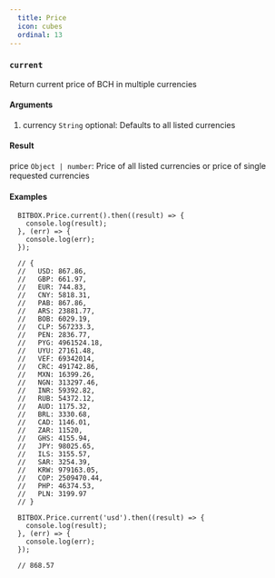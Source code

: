 ```yaml
---
  title: Price
  icon: cubes
  ordinal: 13
---
```


### `current`

Return current price of BCH in multiple currencies

#### Arguments

1.  currency `String` optional: Defaults to all listed currencies

#### Result

price `Object | number`: Price of all listed currencies or price of single requested currencies

#### Examples


      BITBOX.Price.current().then((result) => {
        console.log(result);
      }, (err) => {
        console.log(err);
      });

      // {
      //   USD: 867.86,
      //   GBP: 661.97,
      //   EUR: 744.83,
      //   CNY: 5818.31,
      //   PAB: 867.86,
      //   ARS: 23881.77,
      //   BOB: 6029.19,
      //   CLP: 567233.3,
      //   PEN: 2836.77,
      //   PYG: 4961524.18,
      //   UYU: 27161.48,
      //   VEF: 69342014,
      //   CRC: 491742.86,
      //   MXN: 16399.26,
      //   NGN: 313297.46,
      //   INR: 59392.82,
      //   RUB: 54372.12,
      //   AUD: 1175.32,
      //   BRL: 3330.68,
      //   CAD: 1146.01,
      //   ZAR: 11520,
      //   GHS: 4155.94,
      //   JPY: 98025.65,
      //   ILS: 3155.57,
      //   SAR: 3254.39,
      //   KRW: 979163.05,
      //   COP: 2509470.44,
      //   PHP: 46374.53,
      //   PLN: 3199.97
      // }

      BITBOX.Price.current('usd').then((result) => {
        console.log(result);
      }, (err) => {
        console.log(err);
      });

      // 868.57
